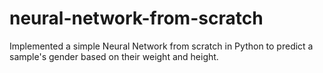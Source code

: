 # neural-network-from-scratch

Implemented a simple Neural Network from scratch in Python to predict a sample's gender based on their weight and height.
